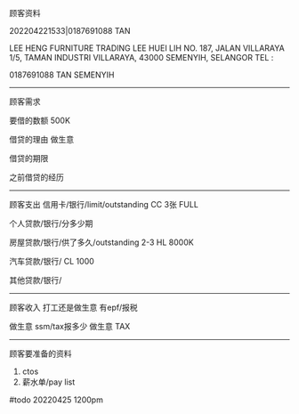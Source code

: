 顾客资料

202204221533|0187691088 TAN

LEE HENG FURNITURE TRADING 
LEE HUEI LIH NO. 187, JALAN VILLARAYA 1/5, TAMAN INDUSTRI VILLARAYA, 43000 SEMENYIH, SELANGOR TEL :

0187691088 TAN
SEMENYIH

-----------------
顾客需求


要借的数额
500K

借贷的理由
做生意

借贷的期限

之前借贷的经历



--------------
顾客支出
信用卡/银行/limit/outstanding
CC 3张 FULL

个人贷款/银行/分多少期

房屋贷款/银行/供了多久/outstanding
2-3 HL
8000K

汽车贷款/银行/
CL 1000

其他贷款/银行/

-----------
顾客收入
打工还是做生意
有epf/报税

做生意 ssm/tax报多少
做生意 TAX

-------
顾客要准备的资料
1. ctos
2. 薪水单/pay list


#todo 
20220425
1200pm



